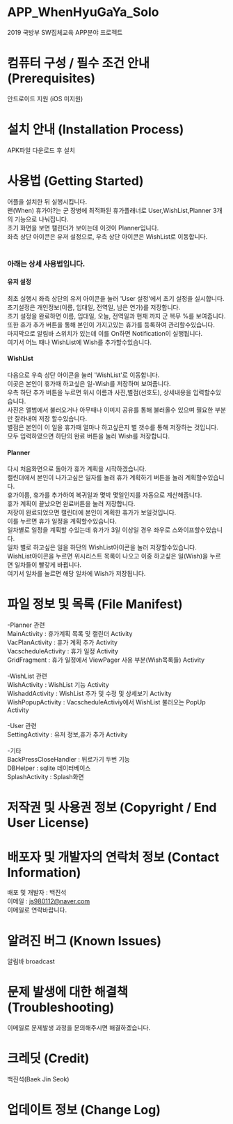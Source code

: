 # APP_WhenHyuGaYa_Solo
2019 국방부 SW집체교육 APP분야 프로젝트

# 컴퓨터 구성 / 필수 조건 안내 (Prerequisites)
 안드로이드 지원 (iOS 미지원)
 
 
# 설치 안내 (Installation Process)
 APK파일 다운로드 후 설치
 
# 사용법 (Getting Started)
 어플을 설치한 뒤 실행시킵니다.<br>
 왠(When) 휴가야?는 군 장병에 최적화된 휴가플래너로 User,WishList,Planner 3개의 기능으로 나눠집니다.<br>
 초기 화면을 보면 캘린더가 보이는데 이것이 Planner입니다.<br>
 좌측 상단 아이콘은 유저 설정으로, 우측 상단 아이콘은 WishList로 이동합니다.<br>
 <br>
 <h3>아래는 상세 사용법입니다.</h3>
<h4>유저 설정</h4>
 최초 실행시 좌측 상단의 유저 아이콘을 눌러 'User 설정'에서 초기 설정을 실시합니다.<br>
 초기설정은 개인정보(이름, 입대일, 전역일, 남은 연가)를 저장합니다.<br>
 초기 설정을 완료하면 이름, 입대일, 오늘, 전역일과 현재 까지 군 복무 %를 보여줍니다.<br>
 또한 휴가 추가 버튼을 통해 본인이 가지고있는 휴가를 등록하여 관리할수있습니다.<br>
 마지막으로 알림바 스위치가 있는데 이를 On하면 Notification이 실행됩니다.<br>
 여기서 어느 때나 WishList에 Wish를 추가할수있습니다.<br> 
<h4>WishList</h4>
 다음으로 우측 상단 아이콘을 눌러 'WishList'로 이동합니다.<br>
 이곳은 본인이 휴가때 하고싶은 일-Wish를 저장하며 보여줍니다.<br>
 우측 하단 추가 버튼을 누르면 위시 이름과 사진,별점(선호도), 상세내용을 입력할수있습니다.<br>
 사진은 앨범에서 불러오거나 아무때나 이미지 공유를 통해 불러올수 있으며 필요한 부분만 잘라내여 저장 할수있습니다.<br>
 별점은 본인이 이 일을 휴가때 얼마나 하고싶은지 별 갯수를 통해 저장하는 것입니다.<br>
 모두 입력하였으면 하단의 완료 버튼을 눌러 Wish를 저장합니다.<br>
<h4>Planner</h4>
다시 처음화면으로 돌아가 휴가 계획을 시작하겠습니다.<br>
캘린더에서 본인이 나가고싶은 일자를 눌러 휴가 계획하기 버튼을 눌러 계획할수있습니다.<br>
휴가이름, 휴가를 추가하여 복귀일과 몇박 몇일인지를 자동으로 계산해줍니다.<br>
휴가 계획이 끝났으면 완료버튼을 눌러 저장합니다.<br>
저장이 완료되었으면 캘린더에 본인이 계획한 휴가가 보일것입니다.<br>
이를 누르면 휴가 일정을 계획할수있습니다.<br>
일차별로 일정을 계획할 수있는데 휴가가 3일 이상일 경우 좌우로 스와이프할수있습니다.<br>
일차 별로 하고싶은 일을 하단의 WishList아이콘을 눌러 저장할수있습니다.<br>
WishList아이콘을 누르면 위시리스트 목록이 나오고 이중 하고싶은 일(Wish)을 누르면 일차들이 빨갛게 바뀝니다.<br>
여기서 일차를 눌르면 해당 일차에 Wish가 저장됩니다.
 

# 파일 정보 및 목록 (File Manifest)

-Planner 관련<br>
MainActivity : 휴가계획 목록 및 캘린더 Activity<br>
VacPlanActivity : 휴가 계획 추가 Activity<br>
VacscheduleActivity : 휴가 일정 Activity<br>
GridFragment : 휴가 일정에서 ViewPager 사용 부분(Wish목록들) Activity<br>
<br>
-WishList 관련<br>
WishActivity : WishList 기능 Activity<br>
WishaddActivity : WishList 추가 및 수정 및 상세보기 Activity<br>
WishPopupActivity : VacscheduleActiviy에서 WishList 불러오는 PopUp Activity<br>
<br>
-User 관련<br>
SettingActivity : 유저 정보,휴가 추가 Activity<br>
<br>
-기타<br>
BackPressCloseHandler : 뒤로가기 두번 기능<br>
DBHelper : sqlite 데이터베이스<br>
SplashActivity : Splash화면



# 저작권 및 사용권 정보 (Copyright / End User License)


# 배포자 및 개발자의 연락처 정보 (Contact Information)
  배포 및 개발자 : 백진석<br>
  이메일 : js980112@naver.com<br>
  이메일로 연락바랍니다.
 
# 알려진 버그 (Known Issues)
  알림바 broadcast
  
# 문제 발생에 대한 해결책 (Troubleshooting)
  이메일로 문제발생 과정을 문의해주시면 해결하겠습니다.
  
# 크레딧 (Credit)
  백진석(Baek Jin Seok)
  
# 업데이트 정보 (Change Log)
